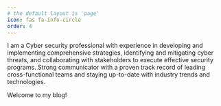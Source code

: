```yaml
---
# the default layout is 'page'
icon: fas fa-info-circle
order: 4
---
```


I am a Cyber security professional with experience in developing and implementing comprehensive strategies, identifying and mitigating cyber threats, and collaborating with stakeholders to execute effective security programs. Strong communicator with a proven track record of leading cross-functional teams and staying up-to-date with industry trends and technologies.

Welcome to my blog!
